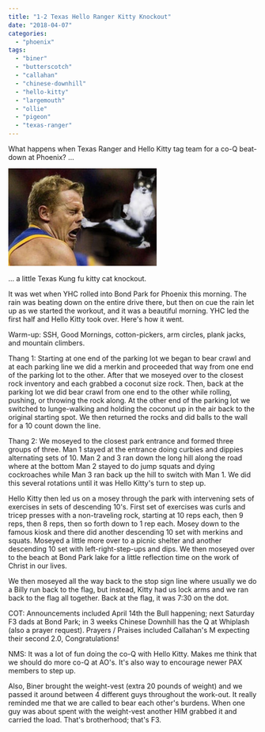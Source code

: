 ```yaml
---
title: "1-2 Texas Hello Ranger Kitty Knockout"
date: "2018-04-07"
categories: 
  - "phoenix"
tags: 
  - "biner"
  - "butterscotch"
  - "callahan"
  - "chinese-downhill"
  - "hello-kitty"
  - "largemouth"
  - "ollie"
  - "pigeon"
  - "texas-ranger"
---
```


What happens when Texas Ranger and Hello Kitty tag team for a co-Q beat-down at Phoenix? ...

![](images/karate-cat-to-the-face3-300x197.jpg)

... a little Texas Kung fu kitty cat knockout.

It was wet when YHC rolled into Bond Park for Phoenix this morning. The rain was beating down on the entire drive there, but then on cue the rain let up as we started the workout, and it was a beautiful morning. YHC led the first half and Hello Kitty took over. Here's how it went.

Warm-up: SSH, Good Mornings, cotton-pickers, arm circles, plank jacks, and mountain climbers.

Thang 1: Starting at one end of the parking lot we began to bear crawl and at each parking line we did a merkin and proceeded that way from one end of the parking lot to the other. After that we moseyed over to the closest rock inventory and each grabbed a coconut size rock. Then, back at the parking lot we did bear crawl from one end to the other while rolling, pushing, or throwing the rock along. At the other end of the parking lot we switched to lunge-walking and holding the coconut up in the air back to the original starting spot. We then returned the rocks and did balls to the wall for a 10 count down the line.

Thang 2: We moseyed to the closest park entrance and formed three groups of three. Man 1 stayed at the entrance doing curbies and dippies alternating sets of 10. Man 2 and 3 ran down the long hill along the road where at the bottom Man 2 stayed to do jump squats and dying cockroaches while Man 3 ran back up the hill to switch with Man 1. We did this several rotations until it was Hello Kitty's turn to step up.

Hello Kitty then led us on a mosey through the park with intervening sets of exercises in sets of descending 10's. First set of exercises was curls and tricep presses with a non-traveling rock, starting at 10 reps each, then 9 reps, then 8 reps, then so forth down to 1 rep each. Mosey down to the famous kiosk and there did another descending 10 set with merkins and squats. Moseyed a little more over to a picnic shelter and another descending 10 set with left-right-step-ups and dips. We then moseyed over to the beach at Bond Park lake for a little reflection time on the work of Christ in our lives.

We then moseyed all the way back to the stop sign line where usually we do a Billy run back to the flag, but instead, Kitty had us lock arms and we ran back to the flag all together. Back at the flag, it was 7:30 on the dot.

COT: Announcements included April 14th the Bull happening; next Saturday F3 dads at Bond Park; in 3 weeks Chinese Downhill has the Q at Whiplash (also a prayer request). Prayers / Praises included Callahan's M expecting their second 2.0, Congratulations!

NMS: It was a lot of fun doing the co-Q with Hello Kitty. Makes me think that we should do more co-Q at AO's. It's also way to encourage newer PAX members to step up.

Also, Biner brought the weight-vest (extra 20 pounds of weight) and we passed it around between 4 different guys throughout the work-out. It really reminded me that we are called to bear each other's burdens. When one guy was about spent with the weight-vest another HIM grabbed it and carried the load. That's brotherhood; that's F3.
